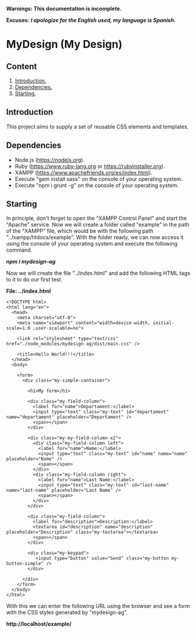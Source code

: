 **Warnings: This documentation is incomplete.**

**Excuses:** ___I apologize for the English used, my language is Spanish.___

# MyDesign (My Design) #

## Content ##

1. [Introduction.](#Introduction "Introduction")
2. [Dependencies.](#Dependencies "Dependencies")
3. [Starting.](#Starting "Starting")

<span id="Introduction"></span>
## Introduction ##

This project aims to supply a set of reusable CSS elements and templates.

<span id="Dependencies"></span>
## Dependencies ##

- Node.js (https://nodejs.org).
- Ruby (https://www.ruby-lang.org or https://rubyinstaller.org).
- XAMPP (https://www.apachefriends.org/es/index.html).
- Execute "gem install sass" on the console of your operating system.
- Execute "npm i grunt -g" on the console of your operating system.

<span id="Starting"></span>
## Starting ##

In principle, don't forget to open the "XAMPP Control Panel" and start the "Apache" service. Now we will create a folder called "example" in the path of the "XAMPP" file, which would be with the following path "../xampp/htdocs/example". With the folder ready, we can now access it using the console of your operating system and execute the following command.

***npm i mydesign-ag***

Now we will create the file "../index.html" and add the following HTML tags to it to do our first test.

**File: ../index.html**

~~~
<!DOCTYPE html>
<html lang="en">
  <head>
    <meta charset="utf-8">
    <meta name="viewport" content="width=device-width, initial-scale=1.0 ,user-scalable=no">

    <link rel="stylesheet" type="text/css" href="./node_modules/mydesign-ag/dist/main.css" />

    <title>Hello World!!!</title>
  </head>
  <body>

    <form>
      <div class="my-simple-container">

        <h1>My form</h1>

        <div class="my-field-column">
          <label for="name">Departament:</label>
          <input type="text" class="my-text" id="departament" name="departament" placeholder="Departament" />
          <span></span>
        </div>

        <div class="my-my-field-column-x2">
          <div class="my-field-column left">
            <label for="name">Name:</label>
            <input type="text" class="my-text" id="name" name="name" placeholder="Name" />
            <span></span>
          </div>
          <div class="my-field-column right">
            <label for="name">Last Name:</label>
            <input type="text" class="my-text" id="last-name" name="last-name" placeholder="Last Name" />
            <span></span>
          </div>
        </div>

        <div class="my-field-column">
          <label for="description">Description:</label>
          <textarea id="description" name="description" placeholder="Description" class="my-textarea"></textarea>
          <span></span>
        </div>

        <div class="my-keypad">
           <input type="button" value="Send" class="my-button my-button-simple" />
        </div>

      </div>
    </form>
  </body>
</html>
~~~

With this we can enter the following URL using the browser and see a form with the CSS styles generated by "mydesign-ag".

**http://localhost/example/**